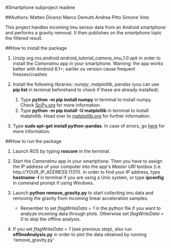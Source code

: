 #Smartphone subproject readme

##Authors:
	Matteo Dicenzi
	Marco Demutti
	Andrea Pitto
	Simone Voto

This project handles incoming Imu sensor data from an Android smartphone and performs a gravity removal. It then publishes on the *smartphone* topic the filtered result.

##How to install the package

1. Unzip *org.ros.android.android_tutorial_camera_imu_1.0.apk* in order to install the *CameraImu* app in your smartphone. Warning: the app works better with Android 8.1+; earlier os version cause frequent freezes/crashes

2. Install the following libraries: *numpy*, *matplotlib*, *pandas* (you can use **pip list** in terminal beforehand to check if these are already installed):

   1. Type **python -m pip install numpy** in terminal to install numpy. Check [SciPy.org](https://scipy.org/install.html) for more information.
   2. Type **python -m pip install -U matplotlib** in terminal to install matplotlib. Head over to [matplotlib.org](https://matplotlib.org/3.3.0/users/installing.html) for further information.

3. Type **sudo apt-get install python-pandas**. In case of errors, go [here](https://pandas.pydata.org/pandas-docs/version/0.13.1/install.html) for more information.


##How to run the package
1. Launch ROS by typing **roscore** in the terminal.

2. Start the *CameraImu* app in your smartphone. Then you have to assign the IP address of your computer into the app's *Master URI* textbox (i.e. http://YOUR_IP_ADDRESS:11311). In order to find your IP address, type **hostname -I** in terminal if you are using a Unix system, or type **ipconfig** in command prompt if using Windows.

3. Launch **python remove_gravity.py** to start collecting imu data and removing the gravity from incoming linear acceleration samples.
   - Remember to set *flagWriteData = 1* in the python file if you want to analyze incoming data through plots. Otherwise set *flagWriteData = 0* to skip the offline analysis.

4. If you set *flagWriteData = 1* (see previous step), also run **offlineAnalysis.py** in order to plot the data obtained by running 'remove_gravity.py'
